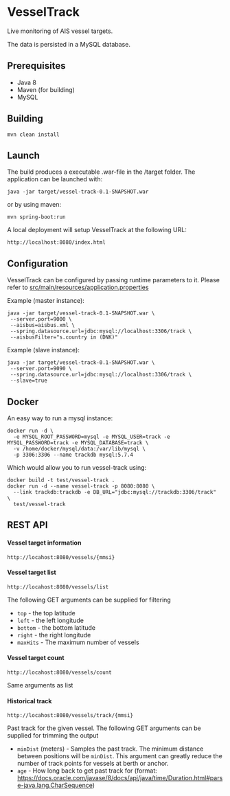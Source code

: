 VesselTrack
==========================

Live monitoring of AIS vessel targets.

The data is persisted in a MySQL database.

## Prerequisites

* Java 8
* Maven (for building)
* MySQL


## Building ##

    mvn clean install

## Launch

The build produces a executable .war-file in the /target folder. The application can be launched with:

    java -jar target/vessel-track-0.1-SNAPSHOT.war

or by using maven:

    mvn spring-boot:run

A local deployment will setup VesselTrack at the following URL:

    http://localhost:8080/index.html

## Configuration

VesselTrack can be configured by passing runtime parameters to it.
Please refer to [src/main/resources/application.properties](src/main/resources/application.properties)

Example (master instance):

    java -jar target/vessel-track-0.1-SNAPSHOT.war \
     --server.port=9000 \
     --aisbus=aisbus.xml \
     --spring.datasource.url=jdbc:mysql://localhost:3306/track \
     --aisbusFilter="s.country in (DNK)"

Example (slave instance):

    java -jar target/vessel-track-0.1-SNAPSHOT.war \
     --server.port=9090 \
     --spring.datasource.url=jdbc:mysql://localhost:3306/track \
     --slave=true

## Docker

An easy way to run a mysql instance:

    docker run -d \
      -e MYSQL_ROOT_PASSWORD=mysql -e MYSQL_USER=track -e MYSQL_PASSWORD=track -e MYSQL_DATABASE=track \
      -v /home/docker/mysql/data:/var/lib/mysql \
      -p 3306:3306 --name trackdb mysql:5.7.4

Which would allow you to run vessel-track using:

    docker build -t test/vessel-track .
    docker run -d --name vessel-track -p 8080:8080 \
      --link trackdb:trackdb -e DB_URL="jdbc:mysql://trackdb:3306/track"  \
      test/vessel-track


## REST API ##

#### Vessel target information

	http://locahost:8080/vessels/{mmsi}

#### Vessel target list

	http://locahost:8080/vessels/list

The following GET arguments can be supplied for filtering

  * `top` - the top latitude
  * `left` - the left longitude
  * `bottom` - the bottom latitude
  * `right` - the right longitude
  * `maxHits` - The maximum number of vessels

#### Vessel target count

	http://locahost:8080/vessels/count

Same arguments as list

#### Historical track

	http://locahost:8080/vessels/track/{mmsi}

Past track for the given vessel. The following GET arguments can be supplied for trimming the output

  * `minDist` (meters) - Samples the past track. The minimum distance between
	positions will be `minDist`. This argument can greatly reduce the number of track points for vessels at berth or anchor.
  * `age` - How long back to get past track for (format: https://docs.oracle.com/javase/8/docs/api/java/time/Duration.html#parse-java.lang.CharSequence)


